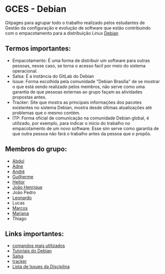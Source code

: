 # GCES - Debian

Gitpages para agrupar todo o trabalho realizado pelos estudantes de Gestão da configuração e evolução de software que estão contribuindo com o empacotamento para a distribuição Linux [Debian](https://www.debian.org)

## Termos importantes:
- Empacotamento: É uma forma de distribuir um software para outras pessoas, nesse caso, se torna o acesso facil por meio do sistema operacional.
- Salsa: É a instância do GitLab do Debian
- Issue: Forma escolhida pela comunidade "Debian Brasília" de se mostrar o que está sendo realizado pelos membros, não serve como uma garantia de que pessoas externas ao grupo façam as atividades propostas antes.
- Tracker: Site que mostra as principais informações dos pacotes existentes no sistema Debian, mostra desde últimas atualizações até problemas que o mesmo contém.
- ITP: Forma oficial de comunicação na comunidade Debian global, é utilizado, por exemplo, para indicar o inicio do trabalho no empacotamento de um novo software. Esse sim serve como garantia de que outra pessoa não fará o trabalho antes da pessoa que o propôs.


## Membros do grupo:

- [Abdul](./pacotes/abdul-hannan.md)
- [Adne](./pacotes/adne-moretti-moreira.md)
- [André](./pacotes/andre-correa-da-silva.md)
- [Guilherme](./pacotes/guilherme-puida-moreira.md)
- [Heitor](./pacotes/heitor-marques-simoes-barbosa.md)
- [João Henrique](./pacotes/joao-henrique-marques-calzavara.md)
- João Pedro
- [Leonardo](./pacotes/leonardo-milomes-vitoriano.md)
- Lucas
- [Marcos](./pacotes/marcos-vinicius-de-deus.md)
- [Mariana](./pacotes/mariana-rio.md)
- Thiago

## Links importantes:

- [comandos mais utilizados](./comandosUteis.md)
- [Tutoriais do Debian](./tutoriais.md)
- [Salsa](https://salsa.debian.org/)
- [tracker](https://tracker.debian.org)
- [Lista de Issues da Disciplina](https://salsa.debian.org/debian-brasilia-team/docs/-/issues/?sort=created_date&state=all&label_name%5B%5D=GCES&first_page_size=100)
